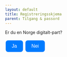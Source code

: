 ```yaml
---
layout: default
title: Registreringsskjema
parent: Tilgang & passord
---
```


Er du en Norge digitalt-part?

<!-- HTML and JavaScript to add buttons and functionality -->
<style>
  .modern-button {
    background-color: #007BFF;
    border: none;
    color: white;
    padding: 10px 20px;
    text-align: center;
    text-decoration: none;
    display: inline-block;
    font-size: 16px;
    margin: 4px 2px;
    cursor: pointer;
    border-radius: 8px;
    transition: background-color 0.3s;
  }

  .modern-button:hover {
    background-color: #0056b3;
  }

  #iframeContainer, #messageContainer {
    margin-top: 20px;
  }
</style>

<button class="modern-button" onclick="showIframe()">Ja</button>
<button class="modern-button" onclick="showMessage()">Nei</button>

<div id="iframeContainer" style="display: none;">
  <iframe src="https://www.geonorge.no/NDUserForm/" width="100%" height="600"></iframe>
</div>
<div id="messageContainer" style="display: none;">
  <p>Brukertilganger er kun for Norge digitalt parter. Om du er student ber vi deg kontakte ansvarlig ved ditt universitet / høgskole</p>
</div>

<script>
  function showIframe() {
    document.getElementById('iframeContainer').style.display = 'block';
    document.getElementById('messageContainer').style.display = 'none';
  }

  function showMessage() {
    document.getElementById('iframeContainer').style.display = 'none';
    document.getElementById('messageContainer').style.display = 'block';
  }
</script>

